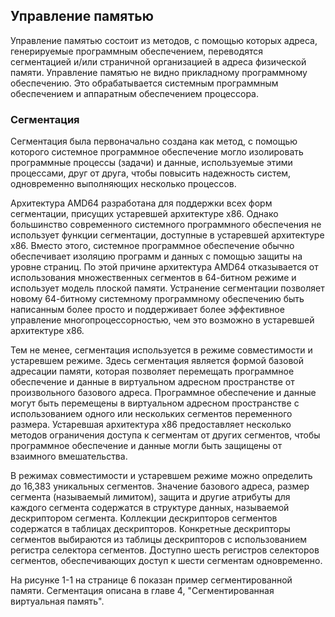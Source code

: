 ## Управление памятью
Управление памятью состоит из методов, с помощью которых адреса, генерируемые программным обеспечением, переводятся
сегментацией и/или страничной организацией в адреса физической памяти. Управление памятью не видно
прикладному программному обеспечению. Это обрабатывается системным программным обеспечением и аппаратным обеспечением процессора.

### Сегментация
Сегментация была первоначально создана как метод, с помощью которого системное программное обеспечение могло изолировать программные процессы (задачи) и данные, используемые этими процессами, друг от друга, чтобы повысить надежность систем, одновременно выполняющих несколько процессов.

Архитектура AMD64 разработана для поддержки всех форм сегментации, присущих устаревшей архитектуре x86. Однако большинство современного системного программного обеспечения не использует функции сегментации, доступные в устаревшей архитектуре x86. Вместо этого, системное программное обеспечение обычно обеспечивает изоляцию программ и данных с помощью защиты на уровне страниц. По этой причине архитектура AMD64 отказывается от использования множественных сегментов в 64-битном режиме и использует модель плоской памяти. Устранение сегментации позволяет новому 64-битному системному программному обеспечению быть написанным более просто и поддерживает более эффективное управление многопроцессорностью, чем это возможно в устаревшей архитектуре x86.

Тем не менее, сегментация используется в режиме совместимости и устаревшем режиме. Здесь сегментация является формой базовой адресации памяти, которая позволяет перемещать программное обеспечение и данные в виртуальном адресном пространстве от произвольного базового адреса. Программное обеспечение и данные могут быть перемещены в виртуальном адресном пространстве с использованием одного или нескольких сегментов переменного размера. Устаревшая архитектура x86 предоставляет несколько методов ограничения доступа к сегментам от других сегментов, чтобы программное обеспечение и данные могли быть защищены от взаимного вмешательства.

В режимах совместимости и устаревшем режиме можно определить до 16,383 уникальных сегментов. Значение базового адреса, размер сегмента (называемый лимитом), защита и другие атрибуты для каждого сегмента содержатся в структуре данных, называемой дескриптором сегмента. Коллекции дескрипторов сегментов содержатся в таблицах дескрипторов. Конкретные дескрипторы сегментов выбираются из таблицы дескрипторов с использованием регистра селектора сегментов. Доступно шесть регистров селекторов сегментов, обеспечивающих доступ к шести сегментам одновременно.

На рисунке 1-1 на странице 6 показан пример сегментированной памяти. Сегментация описана в главе 4, "Сегментированная виртуальная память".

